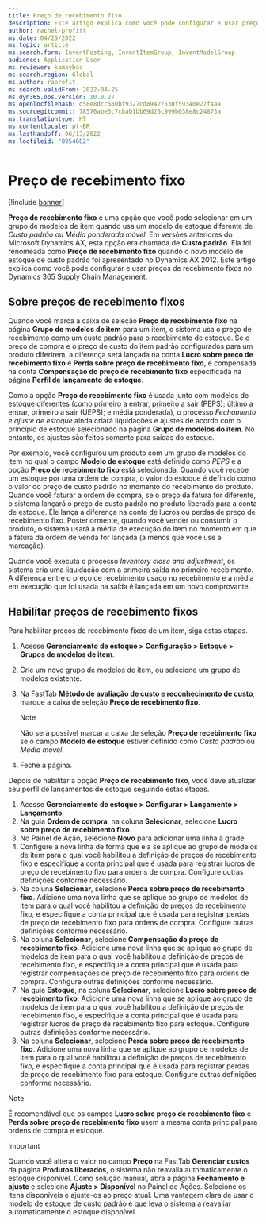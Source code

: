 ```yaml
---
title: Preço de recebimento fixo
description: Este artigo explica como você pode configurar e usar preços de recebimento fixos no Microsoft Dynamics 365 Supply Chain Management.
author: rachel-profitt
ms.date: 04/25/2022
ms.topic: article
ms.search.form: InventPosting, InventItemGroup, InventModelGroup
audience: Application User
ms.reviewer: kamaybac
ms.search.region: Global
ms.author: raprofit
ms.search.validFrom: 2022-04-25
ms.dyn365.ops.version: 10.0.27
ms.openlocfilehash: d58e8dcc580bf9327cd89427530f59340e27f4aa
ms.sourcegitcommit: 78576abe5c7cbab1bb69d26c999b038e8c24873a
ms.translationtype: HT
ms.contentlocale: pt-BR
ms.lasthandoff: 06/13/2022
ms.locfileid: "8954682"
---
```

# <a name="fixed-receipt-price"></a>Preço de recebimento fixo

[!include [banner](../includes/banner.md)]

**Preço de recebimento fixo** é uma opção que você pode selecionar em um grupo de modelos de item quando usa um modelo de estoque diferente de *Custo padrão* ou *Média ponderada móvel*. Em versões anteriores do Microsoft Dynamics AX, esta opção era chamada de **Custo padrão**. Ela foi renomeada como **Preço de recebimento fixo** quando o novo modelo de estoque de custo padrão foi apresentado no Dynamics AX 2012. Este artigo explica como você pode configurar e usar preços de recebimento fixos no Dynamics 365 Supply Chain Management.

## <a name="about-fixed-receipt-prices"></a>Sobre preços de recebimento fixos

Quando você marca a caixa de seleção **Preço de recebimento fixo** na página **Grupo de modelos de item** para um item, o sistema usa o preço de recebimento como um custo padrão para o recebimento de estoque. Se o preço de compra e o preço de custo do item padrão configurados para um produto diferirem, a diferença será lançada na conta **Lucro sobre preço de recebimento fixo** e **Perda sobre preço de recebimento fixo**, e compensada na conta **Compensação do preço de recebimento fixo** especificada na página **Perfil de lançamento de estoque**.

Como a opção **Preço de recebimento fixo** é usada junto com modelos de estoque diferentes (como primeiro a entrar, primeiro a sair (PEPS); último a entrar, primeiro a sair (UEPS); e média ponderada), o processo *Fechamento e ajuste de estoque* ainda criará liquidações e ajustes de acordo com o princípio de estoque selecionado na página **Grupo de modelos do item**. No entanto, os ajustes são feitos somente para saídas do estoque.

Por exemplo, você configurou um produto com um grupo de modelos do item no qual o campo **Modelo de estoque** está definido como *PEPS* e a opção **Preço de recebimento fixo** está selecionada. Quando você recebe um estoque por uma ordem de compra, o valor do estoque é definido como o valor do preço de custo padrão no momento do recebimento do produto. Quando você faturar a ordem de compra, se o preço da fatura for diferente, o sistema lançará o preço de custo padrão no produto liberado para a conta de estoque. Ele lança a diferença na conta de lucros ou perdas de preço de recebimento fixo. Posteriormente, quando você vender ou consumir o produto, o sistema usará a média de execução do item no momento em que a fatura da ordem de venda for lançada (a menos que você use a marcação).

Quando você executa o processo *Inventory close and adjustment*, os sistema cria uma liquidação com a primeira saída no primeiro recebimento. A diferença entre o preço de recebimento usado no recebimento e a média em execução que foi usada na saída é lançada em um novo comprovante.

## <a name="enable-fixed-receipt-prices"></a>Habilitar preços de recebimento fixos

Para habilitar preços de recebimento fixos de um item, siga estas etapas.

1. Acesse **Gerenciamento de estoque \> Configuração \> Estoque \> Grupos de modelos de item**.
2. Crie um novo grupo de modelos de item, ou selecione um grupo de modelos existente.
3. Na FastTab **Método de avaliação de custo e reconhecimento de custo**, marque a caixa de seleção **Preço de recebimento fixo**.

    > [!NOTE]
    > Não será possível marcar a caixa de seleção **Preço de recebimento fixo** se o campo **Modelo de estoque** estiver definido como *Custo padrão* ou *Média móvel*.

4. Feche a página.

Depois de habilitar a opção **Preço de recebimento fixo**, você deve atualizar seu perfil de lançamentos de estoque seguindo estas etapas.

1. Acesse **Gerenciamento de estoque \> Configurar \> Lançamento \> Lançamento**.
1. Na guia **Ordem de compra**, na coluna **Selecionar**, selecione **Lucro sobre preço de recebimento fixo**.
1. No Painel de Ação, selecione **Novo** para adicionar uma linha à grade.
1. Configure a nova linha de forma que ela se aplique ao grupo de modelos de item para o qual você habilitou a definição de preços de recebimento fixo e especifique a conta principal que é usada para registrar lucros de preço de recebimento fixo para ordens de compra. Configure outras definições conforme necessário.
1. Na coluna **Selecionar**, selecione **Perda sobre preço de recebimento fixo**. Adicione uma nova linha que se aplique ao grupo de modelos de item para o qual você habilitou a definição de preços de recebimento fixo, e especifique a conta principal que é usada para registrar perdas de preço de recebimento fixo para ordens de compra. Configure outras definições conforme necessário.
1. Na coluna **Selecionar**, selecione **Compensação do preço de recebimento fixo**. Adicione uma nova linha que se aplique ao grupo de modelos de item para o qual você habilitou a definição de preços de recebimento fixo, e especifique a conta principal que é usada para registrar compensações de preço de recebimento fixo para ordens de compra. Configure outras definições conforme necessário.
1. Na guia **Estoque**, na coluna **Selecionar**, selecione **Lucro sobre preço de recebimento fixo**. Adicione uma nova linha que se aplique ao grupo de modelos de item para o qual você habilitou a definição de preços de recebimento fixo, e especifique a conta principal que é usada para registrar lucros de preço de recebimento fixo para estoque. Configure outras definições conforme necessário.
1. Na coluna **Selecionar**, selecione **Perda sobre preço de recebimento fixo**. Adicione uma nova linha que se aplique ao grupo de modelos de item para o qual você habilitou a definição de preços de recebimento fixo, e especifique a conta principal que é usada para registrar perdas de preço de recebimento fixo para estoque. Configure outras definições conforme necessário.

> [!NOTE]
> É recomendável que os campos **Lucro sobre preço de recebimento fixo** e **Perda sobre preço de recebimento fixo** usem a mesma conta principal para ordens de compra e estoque.

> [!IMPORTANT]
> Quando você altera o valor no campo **Preço** na FastTab **Gerenciar custos** da página **Produtos liberados**, o sistema não reavalia automaticamente o estoque disponível. Como solução manual, abra a página **Fechamento e ajuste** e selecione **Ajuste \> Disponível** no Painel de Ações. Selecione os itens disponíveis e ajuste-os ao preço atual. Uma vantagem clara de usar o modelo de estoque de custo padrão é que leva o sistema a reavaliar automaticamente o estoque disponível.

